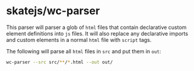 # skatejs/wc-parser

This parser will parser a glob of `html` files that contain declarative custom element definitions into `js` files. It will also replace any declarative imports and custom elements in a normal `html` file with `script` tags.

The following will parse all `html` files in `src` and put them in `out`:

```sh
wc-parser --src src/**/*.html --out out/
```
